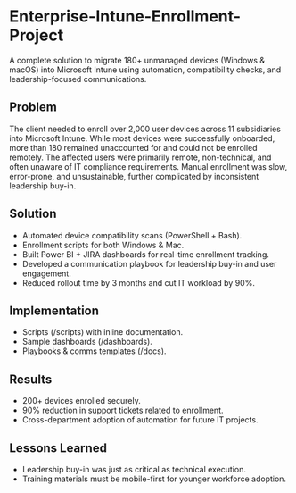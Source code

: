 # Enterprise-Intune-Enrollment-Project
A complete solution to migrate 180+ unmanaged devices (Windows &amp; macOS) into Microsoft Intune using automation, compatibility checks, and leadership-focused communications.

## Problem
The client needed to enroll over 2,000 user devices across 11 subsidiaries into Microsoft Intune. While most devices were successfully onboarded, more than 180 remained unaccounted for and could not be enrolled remotely. The affected users were primarily remote, non-technical, and often unaware of IT compliance requirements. Manual enrollment was slow, error-prone, and unsustainable, further complicated by inconsistent leadership buy-in. 

## Solution
- Automated device compatibility scans (PowerShell + Bash).
- Enrollment scripts for both Windows & Mac.
- Built Power BI + JIRA dashboards for real-time enrollment tracking.
- Developed a communication playbook for leadership buy-in and user engagement.
- Reduced rollout time by 3 months and cut IT workload by 90%.

## Implementation
- Scripts (/scripts) with inline documentation.
- Sample dashboards (/dashboards).
- Playbooks & comms templates (/docs).

## Results
- 200+ devices enrolled securely.
- 90% reduction in support tickets related to enrollment.
- Cross-department adoption of automation for future IT projects.

## Lessons Learned
- Leadership buy-in was just as critical as technical execution.
- Training materials must be mobile-first for younger workforce adoption.
